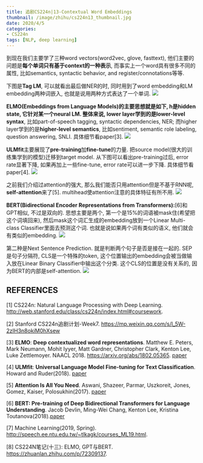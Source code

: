 ```yaml
---
title: 追剧CS224n|13-Contextual Word Embeddings
thumbnail: /image/zhihu/cs224n13_thumbnail.jpg
date: 2020/4/5
categories: 
- CS224n
tags: [NLP, deep learning]
---
```


到现在我们主要学了三种word vectors(word2vec, glove, fasttext), 他们主要的问题是**每个单词只有基于context的一种表示**, 而事实上一个word具有很多不同的属性, 比如semantics, syntactic behavior, and register/connotations等等.
<!-- more -->

下图是**Tag LM**, 可以就看出最后做NER的时, 同时用到了word embedding和LM embedding两种词嵌入, 也就是说用两种方式表达了一个单词.
![](/image/zhihu/cs224n13_1.png)

**ELMO(Embeddings from Language Models)**的主要思想就是如下, h是hidden state, 它针对某一个neural LM. 整体来说, lower layer学到的是**lower-level syntax**, 比如part-of-speech tagging, syntactic dependencies, NER; 而higher layer学到的是**higher-level semantics**, 比如sentiment, semantic role labeling, question answering, SNLI. 具体细节看paper[3].
![](/image/zhihu/cs224n13_2.png)

**ULMfit**主要展现了**pre-training**加**fine-tune**的力量. 把source model(很大的训练集学到的模型)迁移到target model. 从下图可以看出pre-training过后, error rate显著下降, 如果再加上一些fine-tune, error rate可以进一步下降. 具体细节看paper[4].
![](/image/zhihu/cs224n13_3.png)

之前我们介绍过attention的强大, 那么我们能否只用attention但是不基于RNN呢, **self-attention**来了[5]. multihead使attention注意的具体特征有所不用. 
![](/image/zhihu/cs224n13_4.png)

**BERT(Bidirectional Encoder Representations from Transformers):**[6]和GPT相似, 不过是双向的. 思想主要是两个, 第一个是15%的词语被mask住(希望把这个词填回来), 然后mask这个词汇生成的embedding放到一个Linear Multi-class Classifier里面去预测这个词. 也就是说如果两个词有类似的语义, 他们就会有类似的embedding. 
![](/image/zhihu/cs224n13_5.png)

第二种是Next Sentence Prediction. 就是判断两个句子是否是接在一起的. SEP是句子分隔符, CLS是一个特殊的token, 这个位置输出的embedding会被当做输入放在Linear Binary Classifier中输出这个分类. 这个CLS的位置是没有关系的, 因为BERT的内部是self-attention.
![](/image/zhihu/cs224n13_6.png)

## REFERENCES
[1] CS224n: Natural Language Processing with Deep Learning. http://web.stanford.edu/class/cs224n/index.html#coursework.

[2] Stanford CS224n追剧计划-Week7. https://mp.weixin.qq.com/s/l_5W-2zIH3n8okiM0hXsew

[3] **ELMO**: **Deep contextualized word representations**. Matthew E. Peters, Mark Neumann, Mohit Iyyer, Matt Gardner, Christopher Clark, Kenton Lee, Luke Zettlemoyer. NAACL 2018. https://arxiv.org/abs/1802.05365. [paper](https://arxiv.org/abs/1802.05365)

[4] **ULMfit**: **Universal Language Model Fine-tuning for Text Classification**. Howard and Ruder(2018). [paper](https://arxiv.org/pdf/1801.06146.pdf)

[5] **Attention Is All You Need**. Aswani, Shazeer, Parmar, Uszkoreit,
Jones, Gomez, Kaiser, Polosukhin(2017). [paper](https://arxiv.org/pdf/1706.03762.pdf)

[6] **BERT: Pre-training of Deep Bidirectional Transformers for Language Understanding**. Jacob Devlin, Ming-Wei Chang, Kenton Lee, Kristina Toutanova(2018).[paper](https://arxiv.org/abs/1810.04805)

[7] Machine Learning(2019, Spring). http://speech.ee.ntu.edu.tw/~tlkagk/courses_ML19.html.

[8] CS224N笔记(十三): ELMO, GPT与BERT. https://zhuanlan.zhihu.com/p/72309137.